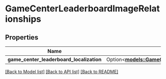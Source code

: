 # GameCenterLeaderboardImageRelationships

## Properties

Name | Type | Description | Notes
------------ | ------------- | ------------- | -------------
**game_center_leaderboard_localization** | Option<[**models::GameCenterLeaderboardImageRelationshipsGameCenterLeaderboardLocalization**](GameCenterLeaderboardImage_relationships_gameCenterLeaderboardLocalization.md)> |  | [optional]

[[Back to Model list]](../README.md#documentation-for-models) [[Back to API list]](../README.md#documentation-for-api-endpoints) [[Back to README]](../README.md)


